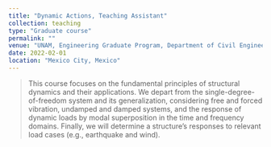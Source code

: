 ```yaml
---
title: "Dynamic Actions, Teaching Assistant"
collection: teaching
type: "Graduate course"
permalink: ""
venue: "UNAM, Engineering Graduate Program, Department of Civil Engineering"
date: 2022-02-01
location: "Mexico City, Mexico"
---
```

> This course focuses on the fundamental principles of structural dynamics and their applications. We depart from the single-degree-of-freedom system and its generalization, considering free and forced vibration, undamped and damped systems, and the response of dynamic loads by modal superposition in the time and frequency domains. Finally, we will determine a structure’s responses to relevant load cases (e.g., earthquake and wind).

